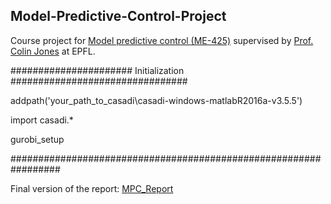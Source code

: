 ## Model-Predictive-Control-Project

Course project for [Model predictive control (ME-425)](https://edu.epfl.ch/coursebook/en/model-predictive-control-ME-425?cb_cycle=bama_cyclemaster&cb_section=mt_ro) supervised by [Prof. Colin Jones](https://people.epfl.ch/colin.jones) at EPFL.

###################### Initialization ################################

addpath('your_path_to_casadi\casadi-windows-matlabR2016a-v3.5.5')

import casadi.*

gurobi_setup

#################################################################

Final version of the report: [MPC_Report](./MPC_Report.pdf)